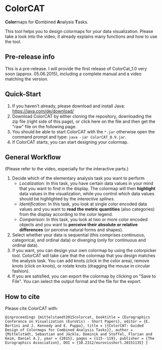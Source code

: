 # ColorCAT

**Color**maps for **C**ombined **A**nalysis **T**asks. 

This tool helps you to design colormaps for your data visualization. Please take a look into the video, it already explains many functions and how to use the tool.

## Pre-release info

This is a pre-release. I will provide the first release of ColorCat_1.0 very soon (approx. 05.06.2015), including a complete manual and a video matching the version. 

## Quick-Start

1. If you haven't already, please download and install Java: https://java.com/de/download/
2. Download ColorCAT by either cloning the repository, downloading the zip file (right side of this page), or click here on the file and then get the "raw" file on the following page.
3. You should be able to start ColorCAT with the `*.jar` otherwise open the command prompt and type: `java -jar ColorCAT_0.9.jar`.
4. If ColorCAT starts, you can start designing your colormap.

## General Workflow
(Please refer to the video, especially for the interactive parts.)

1. Decide which of the elementary analysis task you want to perform
	* *Localization*: In this task, you have certain data values in your mind that you want to find in the display. The colormap will then **highlight** data values in the visualization, while you control which data values should be highlighted by the *interactive splines*.
	* *Identification*: In this task, you look at single color encoded data values and you want to **read the metric quantities** (also categories) from the display according to the color legend.
	* *Comparison*: In this task, you look at two or more color encoded objects and you want to **perceive their absolute or relative differences** (or perceive natural forms and shapes).
2. Select whether your data is sequential (this comprises continuous, categorical, and ordinal data) or diverging (only for continuous and ordinal data).
3. If you want, you can design your own colormap by using the colorpicker tool. ColorCAT will take care that the colormap that you design matches the analysis task. You can add knots (click in the color area), remove knots (click on knots), or rotate knots (dragging the mouse in circular fashion).
4. If you are satisfied, you can export the colormap by clicking on "Save to File". You can select the output format and the file for the export.

## How to cite
Please cite ColorCAT with:

`@inproceedings {mittelstaedt2015colorcat,
	booktitle = {Eurographics Conference on Visualization (EuroVis) - Short Papers},
	editor = {E. Bertini and J. Kennedy and E. Puppo},
	title = {{ColorCAT: Guided Design of Colormaps for Combined Analysis Tasks}},
	author = {Mittelstädt, Sebastian and Jäckle, Dominik and Stoffel, Florian and Keim, Daniel A.},
	year = {2015},
	pages = {115--119},
	publisher = {The Eurographics Association},
	DOI = {10.2312/eurovisshort.20151135}
}`









